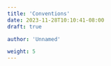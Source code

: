 ```yaml
---
title: 'Conventions'
date: 2023-11-28T10:10:41-08:00
draft: true

author: 'Unnamed'

weight: 5
---
```

